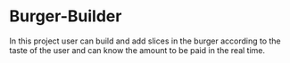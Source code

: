 # Burger-Builder
In this project user can build and add slices in the burger according to the taste of the user and can know the amount to be paid in the real time.
